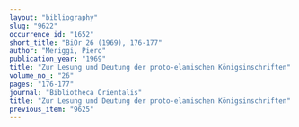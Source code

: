 ```yaml
---
layout: "bibliography"
slug: "9622"
occurrence_id: "1652"
short_title: "BiOr 26 (1969), 176-177"
author: "Meriggi, Piero"
publication_year: "1969"
title: "Zur Lesung und Deutung der proto-elamischen Königsinschriften"
volume_no_: "26"
pages: "176-177"
journal: "Bibliotheca Orientalis"
title: "Zur Lesung und Deutung der proto-elamischen Königsinschriften"
previous_item: "9625"
---
```

